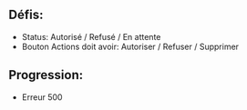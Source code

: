 <!-- ## Dashboard:
- diagramme:
    - évolution des parcours en fonction des dates
    - nombre de badges fournnis 
    - etc. -->

## Défis:
- Status: Autorisé / Refusé / En attente
- Bouton Actions doit avoir: Autoriser / Refuser / Supprimer

## Progression:
- Erreur 500